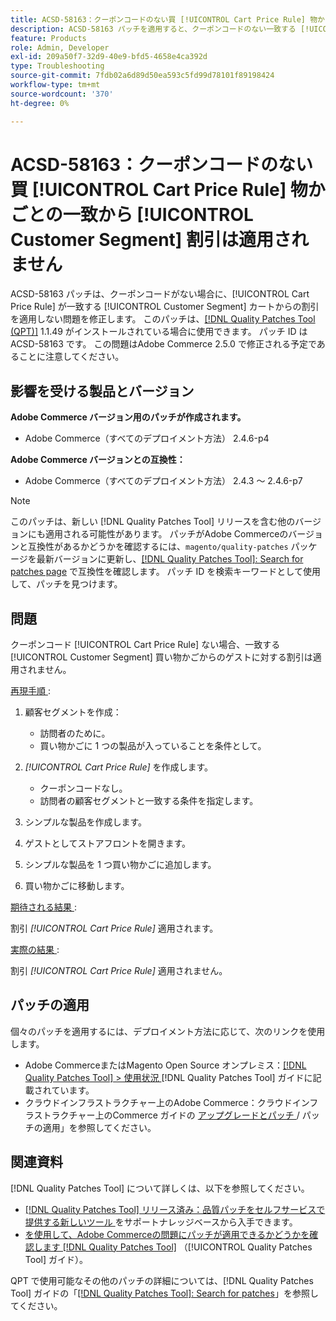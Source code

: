 ```yaml
---
title: ACSD-58163：クーポンコードのない買 [!UICONTROL Cart Price Rule] 物かごとの一致から [!UICONTROL Customer Segment] 割引は適用されません
description: ACSD-58163 パッチを適用すると、クーポンコードのない一致する [!UICONTROL Customer Segment] い買い物かごからのゲストに対して [!UICONTROL Cart Price Rule] が割引を適用しないAdobe Commerceの問題が修正されます。
feature: Products
role: Admin, Developer
exl-id: 209a50f7-32d9-40e9-bfd5-4658e4ca392d
type: Troubleshooting
source-git-commit: 7fdb02a6d89d50ea593c5fd99d78101f89198424
workflow-type: tm+mt
source-wordcount: '370'
ht-degree: 0%

---
```


# ACSD-58163：クーポンコードのない買 [!UICONTROL Cart Price Rule] 物かごとの一致から [!UICONTROL Customer Segment] 割引は適用されません

ACSD-58163 パッチは、クーポンコードがない場合に、[!UICONTROL Cart Price Rule] が一致する [!UICONTROL Customer Segment] カートからの割引を適用しない問題を修正します。 このパッチは、[[!DNL Quality Patches Tool (QPT)]](https://experienceleague.adobe.com/ja/docs/commerce-operations/tools/quality-patches-tool/quality-patches-tool-to-self-serve-quality-patches) 1.1.49 がインストールされている場合に使用できます。 パッチ ID は ACSD-58163 です。 この問題はAdobe Commerce 2.5.0 で修正される予定であることに注意してください。

## 影響を受ける製品とバージョン

**Adobe Commerce バージョン用のパッチが作成されます。**

* Adobe Commerce（すべてのデプロイメント方法） 2.4.6-p4

**Adobe Commerce バージョンとの互換性：**

* Adobe Commerce（すべてのデプロイメント方法） 2.4.3 ～ 2.4.6-p7

>[!NOTE]
>
>このパッチは、新しい [!DNL Quality Patches Tool] リリースを含む他のバージョンにも適用される可能性があります。 パッチがAdobe Commerceのバージョンと互換性があるかどうかを確認するには、`magento/quality-patches` パッケージを最新バージョンに更新し、[[!DNL Quality Patches Tool]: Search for patches page](https://experienceleague.adobe.com/tools/commerce-quality-patches/index.html?lang=ja) で互換性を確認します。 パッチ ID を検索キーワードとして使用して、パッチを見つけます。

## 問題

クーポンコード [!UICONTROL Cart Price Rule] ない場合、一致する [!UICONTROL Customer Segment] 買い物かごからのゲストに対する割引は適用されません。

<u> 再現手順 </u>:

1. 顧客セグメントを作成：
   * 訪問者のために。
   * 買い物かごに 1 つの製品が入っていることを条件として。

1. *[!UICONTROL Cart Price Rule]* を作成します。
   * クーポンコードなし。
   * 訪問者の顧客セグメントと一致する条件を指定します。

1. シンプルな製品を作成します。
1. ゲストとしてストアフロントを開きます。
1. シンプルな製品を 1 つ買い物かごに追加します。
1. 買い物かごに移動します。

<u> 期待される結果 </u>:

割引 *[!UICONTROL Cart Price Rule]* 適用されます。

<u> 実際の結果 </u>:

割引 *[!UICONTROL Cart Price Rule]* 適用されません。

## パッチの適用

個々のパッチを適用するには、デプロイメント方法に応じて、次のリンクを使用します。

* Adobe CommerceまたはMagento Open Source オンプレミス：[[!DNL Quality Patches Tool] > 使用状況 ](/help/tools/quality-patches-tool/usage.md) [!DNL Quality Patches Tool] ガイドに記載されています。
* クラウドインフラストラクチャー上のAdobe Commerce：クラウドインフラストラクチャー上のCommerce ガイドの [ アップグレードとパッチ ](https://experienceleague.adobe.com/docs/commerce-cloud-service/user-guide/develop/upgrade/apply-patches.html?lang=ja)/ パッチの適用」を参照してください。

## 関連資料

[!DNL Quality Patches Tool] について詳しくは、以下を参照してください。

* [[!DNL Quality Patches Tool]  リリース済み：品質パッチをセルフサービスで提供する新しいツール ](https://experienceleague.adobe.com/ja/docs/commerce-operations/tools/quality-patches-tool/quality-patches-tool-to-self-serve-quality-patches) をサポートナレッジベースから入手できます。
* [ を使用して、Adobe Commerceの問題にパッチが適用できるかどうかを確認します  [!DNL Quality Patches Tool]](/help/tools/quality-patches-tool/patches-available-in-qpt/check-patch-for-magento-issue-with-magento-quality-patches.md) （[!UICONTROL Quality Patches Tool] ガイド）。


QPT で使用可能なその他のパッチの詳細については、[!DNL Quality Patches Tool] ガイドの「[[!DNL Quality Patches Tool]: Search for patches](https://experienceleague.adobe.com/tools/commerce-quality-patches/index.html?lang=ja)」を参照してください。
